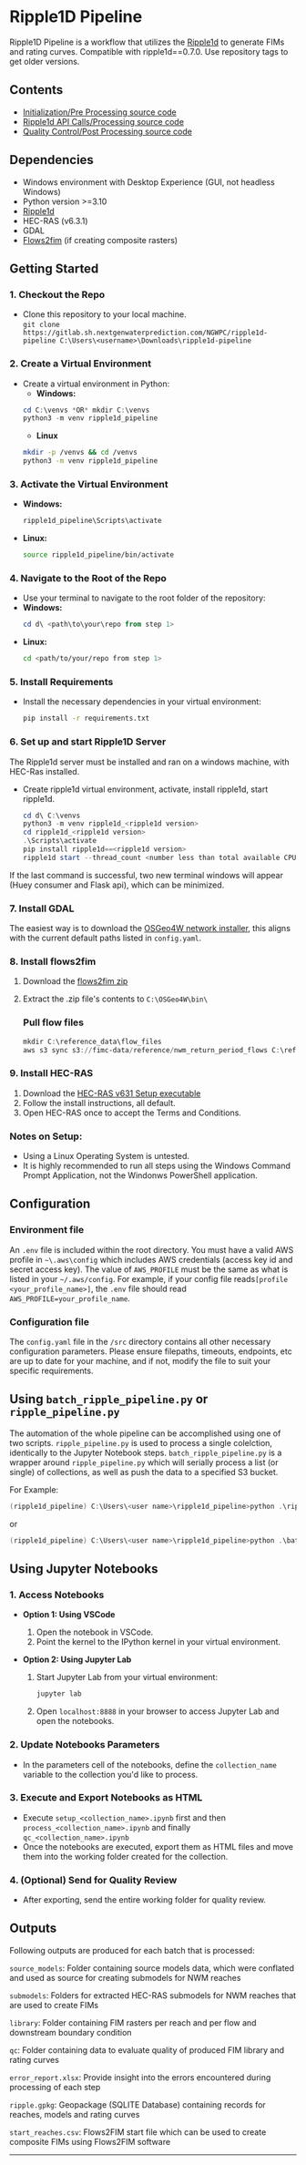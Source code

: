 # Ripple1D Pipeline
 
Ripple1D Pipeline is a workflow that utilizes the [Ripple1d](https://github.com/Dewberry/ripple1d) to generate FIMs and rating curves. 
Compatible with ripple1d==0.7.0. Use repository tags to get older versions.

## Contents
- [Initialization/Pre Processing source code](src/setup)
- [Ripple1d API Calls/Processing source code](src/process)
- [Quality Control/Post Processing source code](src/qc)


## Dependencies
 - Windows environment with Desktop Experience (GUI, not headless Windows)
 - Python version >=3.10 
 - [Ripple1d](https://github.com/Dewberry/ripple1d)
 - HEC-RAS (v6.3.1)
 - GDAL
 - [Flows2fim](https://github.com/ar-siddiqui/flows2fim) (if creating composite rasters)

## Getting Started

### 1. **Checkout the Repo**
   - Clone this repository to your local machine.  
   ```git clone https://gitlab.sh.nextgenwaterprediction.com/NGWPC/ripple1d-pipeline C:\Users\<username>\Downloads\ripple1d-pipeline```


### 2. **Create a Virtual Environment**
   - Create a virtual environment in Python:
     - **Windows:**
     ```Powershell
     cd C:\venvs *OR* mkdir C:\venvs 
     python3 -m venv ripple1d_pipeline
     ```
     - **Linux**
     ```bash
     mkdir -p /venvs && cd /venvs
     python3 -m venv ripple1d_pipeline
     ```

### 3. **Activate the Virtual Environment**
   - **Windows:**
     ```Powershell
     ripple1d_pipeline\Scripts\activate
     ```
   - **Linux:**
     ```bash
     source ripple1d_pipeline/bin/activate
     ```

### 4. **Navigate to the Root of the Repo**
   - Use your terminal to navigate to the root folder of the repository:
   - **Windows:**
     ```Powershell
     cd d\ <path\to\your\repo from step 1>
     ```
   - **Linux:**
     ```bash
     cd <path/to/your/repo from step 1>
     ```

### 5. **Install Requirements**
   - Install the necessary dependencies in your virtual environment:
     ```bash
     pip install -r requirements.txt
     ```

### 6. **Set up and start Ripple1D Server** 
The Ripple1d server must be installed and ran on a windows machine, with HEC-Ras installed.   
   - Create ripple1d virtual environment, activate, install ripple1d, start ripple1d.
      ```Powershell
      cd d\ C:\venvs
      python3 -m venv ripple1d_<ripple1d version>
      cd ripple1d_<ripple1d version>
      .\Scripts\activate
      pip install ripple1d==<ripple1d version>
      ripple1d start --thread_count <number less than total available CPUs>
      ```
If the last command is successful, two new terminal windows will appear (Huey consumer and Flask api), which can be minimized. 

### 7. **Install GDAL**
The easiest way is to download the [OSGeo4W network installer](https://download.osgeo.org/osgeo4w/v2/osgeo4w-setup.exe), this aligns with the current default paths listed in `config.yaml`.

### 8. **Install flows2fim**
1. Download the [flows2fim zip](https://github.com/ar-siddiqui/flows2fim/releases/download/v0.2.1/flows2fim-windows-amd64.zip)
2. Extract the .zip file's contents to `C:\OSGeo4W\bin\`

   ###  **Pull flow files**
   ```Powershell
   mkdir C:\reference_data\flow_files
   aws s3 sync s3://fimc-data/reference/nwm_return_period_flows C:\reference_data\flow_files
   ```

### 9. **Install HEC-RAS**
1. Download the [HEC-RAS v631 Setup executable](https://github.com/HydrologicEngineeringCenter/hec-downloads/releases/download/1.0.26/HEC-RAS_631_Setup.exe)
2. Follow the install instructions, all default. 
3. Open HEC-RAS once to accept the Terms and Conditions. 

### Notes on Setup:
- Using a Linux Operating System is untested.
- It is highly recommended to run all steps using the Windows Command Prompt Application, not the Windonws PowerShell application.

## **Configuration**
### Environment file
An `.env` file is included within the root directory. You must have a valid AWS profile in `~\.aws\config` which includes AWS credentials (access key id and secret access key). The value of `AWS_PROFILE` must be the same as what is listed in your `~/.aws/config`. For example, if your config file reads`[profile <your_profile_name>]`, the `.env` file should read `AWS_PROFILE=your_profile_name`.

### Configuration file 

The `config.yaml` file in the `/src` directory contains all other necessary configuration parameters. Please ensure filepaths, timeouts, endpoints, etc are up to date for your machine, and if not, modify the file to suit your specific requirements. 


## **Using `batch_ripple_pipeline.py` or `ripple_pipeline.py`**

The automation of the whole pipeline can be accomplished using one of two scripts. `ripple_pipeline.py` is used to process a single colelction, identically to the Jupyter Notebook steps. `batch_ripple_pipeline.py` is a wrapper around `ripple_pipeline.py` which will serially process a list (or single) of collections, as well as push the data to a specified S3 bucket. 

For Example:
```Powershell
(ripple1d_pipeline) C:\Users\<user name>\ripple1d_pipeline>python .\ripple_pipeline.py -c mip_02060004
```

or 

```Powershell
(ripple1d_pipeline) C:\Users\<user name>\ripple1d_pipeline>python .\batch_ripple_pipeline.py -l "C:\collection_lists\test_collections.lst"
```

## **Using Jupyter Notebooks**

### 1. **Access Notebooks**
   - **Option 1: Using VSCode**
     1. Open the notebook in VSCode.
     2. Point the kernel to the IPython kernel in your virtual environment.

   - **Option 2: Using Jupyter Lab**
     1. Start Jupyter Lab from your virtual environment:
        ```bash
        jupyter lab
        ```
     2. Open `localhost:8888` in your browser to access Jupyter Lab and open the notebooks.

### 2. **Update Notebooks Parameters**
   - In the parameters cell of the notebooks, define the `collection_name` variable to the collection you'd like to process.

### 3. **Execute and Export Notebooks as HTML**
   - Execute `setup_<collection_name>.ipynb` first and then `process_<collection_name>.ipynb` and finally `qc_<collection_name>.ipynb`
   - Once the notebooks are executed, export them as HTML files and move them into the working folder created for the collection.

### 4. **(Optional) Send for Quality Review**
   - After exporting, send the entire working folder for quality review.

## Outputs
Following outputs are produced for each batch that is processed:

`source_models`: Folder containing source models data, which were conflated and used as source for creating submodels for NWM reaches

`submodels`: Folders for extracted HEC-RAS submodels for NWM reaches that are used to create FIMs

`library`: Folder containing FIM rasters per reach and per flow and downstream boundary condition

`qc`: Folder containing data to evaluate quality of produced FIM library and rating curves

`error_report.xlsx`: Provide insight into the errors encountered during processing of each step

`ripple.gpkg`: Geopackage (SQLITE Database) containing records for reaches, models and rating curves

`start_reaches.csv`: Flows2FIM start file which can be used to create composite FIMs using Flows2FIM software

---